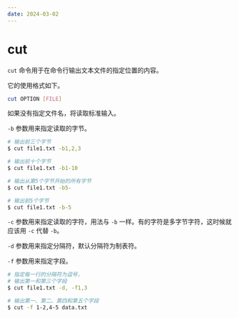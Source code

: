 ```yaml
---
date: 2024-03-02
---
```


# cut

`cut` 命令用于在命令行输出文本文件的指定位置的内容。

它的使用格式如下。

```bash
cut OPTION [FILE]
```

如果没有指定文件名，将读取标准输入。

`-b` 参数用来指定读取的字节。

```bash
# 输出前三个字节
$ cut file1.txt -b1,2,3

# 输出前十个字节
$ cut file1.txt -b1-10

# 输出从第5个字节开始的所有字节
$ cut file1.txt -b5-

# 输出前5个字节
$ cut file1.txt -b-5
```

`-c` 参数用来指定读取的字符，用法与 `-b` 一样。有的字符是多字节字符，这时候就应该用 `-c` 代替 `-b`。

`-d` 参数用来指定分隔符，默认分隔符为制表符。

`-f` 参数用来指定字段。

```bash
# 指定每一行的分隔符为逗号，
# 输出第一和第三个字段
$ cut file1.txt -d, -f1,3

# 输出第一、第二、第四和第五个字段
$ cut -f 1-2,4-5 data.txt
```
